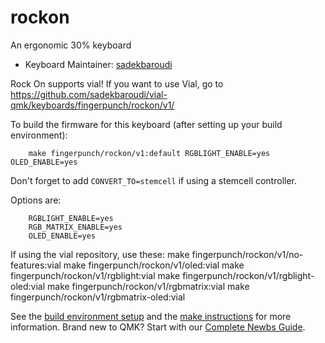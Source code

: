 # rockon

An ergonomic 30% keyboard

* Keyboard Maintainer: [sadekbaroudi](https://github.com/sadekbaroudi)

Rock On supports vial! If you want to use Vial, go to https://github.com/sadekbaroudi/vial-qmk/keyboards/fingerpunch/rockon/v1/

To build the firmware for this keyboard (after setting up your build environment):
```
    make fingerpunch/rockon/v1:default RGBLIGHT_ENABLE=yes OLED_ENABLE=yes
```

Don't forget to add ```CONVERT_TO=stemcell``` if using a stemcell controller.

Options are:
```
    RGBLIGHT_ENABLE=yes
    RGB_MATRIX_ENABLE=yes
    OLED_ENABLE=yes
```

If using the vial repository, use these:
    make fingerpunch/rockon/v1/no-features:vial
    make fingerpunch/rockon/v1/oled:vial
    make fingerpunch/rockon/v1/rgblight:vial
    make fingerpunch/rockon/v1/rgblight-oled:vial
    make fingerpunch/rockon/v1/rgbmatrix:vial
    make fingerpunch/rockon/v1/rgbmatrix-oled:vial

See the [build environment setup](https://docs.qmk.fm/#/getting_started_build_tools) and the [make instructions](https://docs.qmk.fm/#/getting_started_make_guide) for more information. Brand new to QMK? Start with our [Complete Newbs Guide](https://docs.qmk.fm/#/newbs).
